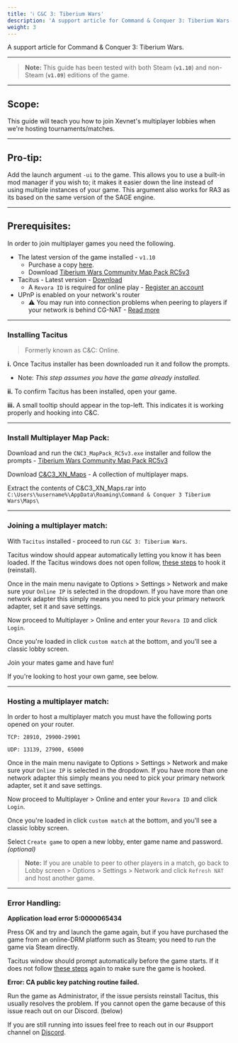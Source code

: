 ```yaml
---
title: 'ℹ️ C&C 3: Tiberium Wars'
description: 'A support article for Command & Conquer 3: Tiberium Wars'
weight: 3
---
```


A support article for Command & Conquer 3: Tiberium Wars.

---

> <b>Note:</b> This guide has been tested with both Steam (<b>`v1.10`</b>) and non-Steam (<b>`v1.09`</b>) editions of the game.

---

## Scope: 

This guide will teach you how to join Xevnet's multiplayer lobbies when we're hosting tournaments/matches. 

---

## Pro-tip:

Add the launch argument `-ui` to the game. This allows you to use a built-in mod manager if you wish to; it makes it easier down the line instead of using multiple instances of your game. This argument also works for RA3 as its based on the same version of the SAGE engine.

---

## Prerequisites:

In order to join multiplayer games you need the following.

- The latest version of the game installed - `v1.10`
  - Purchase a copy [here](https://store.steampowered.com/app/24790/).
  - Download [Tiberium Wars Community Map Pack RC5v3](https://www.moddb.com/mods/tiberium-wars-community-map-pack-project/downloads/tiberium-wars-community-map-pack-rc5v3)
- Tacitus - Latest version - [Download](https://cnc-online.net/en/download/)
  - A `Revora ID` is required for online play - [Register an account](https://cnc-online.net/en/connect/register/)
- UPnP is enabled on your network's router
  - ⚠️ You may run into connection problems when peering to players if your network is behind CG-NAT - [Read more](https://www.aussiebroadband.com.au/blog/what-is-cgnat/)

---

### Installing Tacitus

> Formerly known as C&C: Online.

<b>i.</b> Once Tacitus installer has been downloaded run it and follow the prompts.
  - Note: *This step assumes you have the game already installed.*

<b>ii.</b> To confirm Tacitus has been installed, open your game.

<b>iii.</b> A small tooltip should appear in the top-left. This indicates it is working properly and hooking into C&C.

---

### Install Multiplayer Map Pack:

Download and run the `CNC3_MapPack_RC5v3.exe` installer and follow the prompts - [Tiberium Wars Community Map Pack RC5v3](https://www.moddb.com/mods/tiberium-wars-community-map-pack-project/downloads/tiberium-wars-community-map-pack-rc5v3)

Download [C&C3_XN_Maps](https://xevnet.au/f/C&C3_XN_Maps.rar) - A collection of multiplayer maps.

Extract the contents of C&C3_XN_Maps.rar into `C:\Users\%username%\AppData\Roaming\Command & Conquer 3 Tiberium Wars\Maps\`

---

### Joining a multiplayer match:

With `Tacitus` installed - proceed to run `C&C 3: Tiberium Wars`. 

Tacitus window should appear automatically letting you know it has been loaded. If the Tacitus windows does not open follow, [these steps](/guides/cnc3/#installing-tacitus) to hook it (reinstall).

Once in the main menu navigate to Options > Settings > Network and make sure your `Online IP` is selected in the dropdown. If you have more than one network adapter this simply means you need to pick your primary network adapter, set it and save settings.

Now proceed to Multiplayer > Online and enter your `Revora ID` and click `Login`.

Once you're loaded in click `custom match` at the bottom, and you'll see a classic lobby screen. 

Join your mates game and have fun! 

If you're looking to host your own game, see below. 

---

### Hosting a multiplayer match:

In order to host a multiplayer match you must have the following ports opened on your router. 

`TCP: 28910, 29900-29901`

`UDP: 13139, 27900, 65000`

Once in the main menu navigate to Options > Settings > Network and make sure your `Online IP` is selected in the dropdown. If you have more than one network adapter this simply means you need to pick your primary network adapter, set it and save settings.

Now proceed to Multiplayer > Online and enter your `Revora ID` and click `Login`.

Once you're loaded in click `custom match` at the bottom, and you'll see a classic lobby screen.

Select `Create game` to open a new lobby, enter game name and password. *(optional)*

> <b>Note:</b> If you are unable to peer to other players in a match, go back to Lobby screen > Options > Settings > Network and click `Refresh NAT` and host another game.

---

### Error Handling:

**Application load error 5:0000065434**

Press OK and try and launch the game again, but if you have purchased the game from an online-DRM platform such as Steam; you need to run the game via Steam directly.

Tacitus window should prompt automatically before the game starts. If it does not follow [these steps](/guides/cnc3/#installing-tacitus) again to make sure the game is hooked.


**Error: CA public key patching routine failed.**

Run the game as Administrator, if the issue persists reinstall Tacitus, this usually resolves the problem. If you cannot open the game because of this issue reach out on our Discord. (below)

If you are still running into issues feel free to reach out in our #support channel on [Discord](https://xevnet.au).
